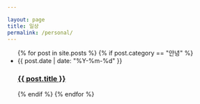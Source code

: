 ```yaml
---

layout: page
title: 일상
permalink: /personal/
---
```


<ul class="post-list">
  {% for post in site.posts %}
    {% if post.category == "안녕" %}
      <li>
        <span class="post-meta">{{ post.date | date: "%Y-%m-%d" }}</span>
        <h3>
          <a class="post-link" href="{{ post.url }}">{{ post.title }}</a>
        </h3>
      </li>
    {% endif %}
  {% endfor %}
</ul>